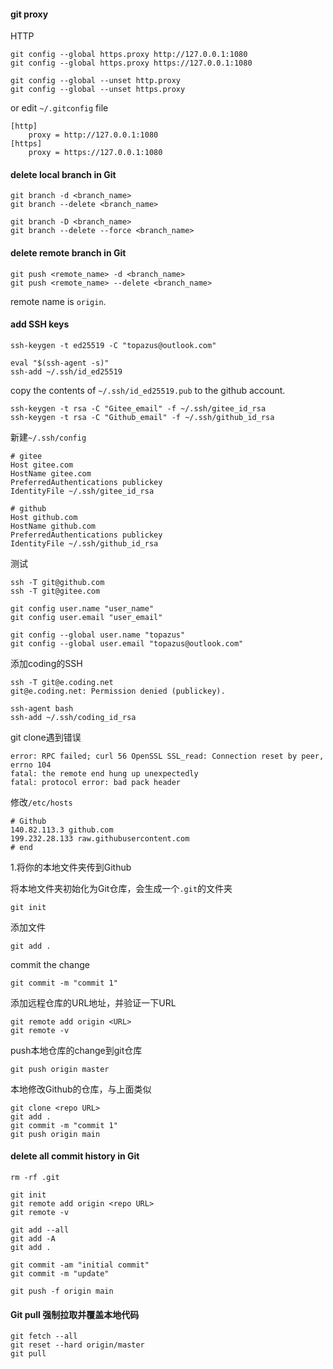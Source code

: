 #### git proxy

HTTP

```
git config --global https.proxy http://127.0.0.1:1080
git config --global https.proxy https://127.0.0.1:1080
```

```
git config --global --unset http.proxy
git config --global --unset https.proxy
```

or edit `~/.gitconfig` file

```
[http]
	proxy = http://127.0.0.1:1080
[https]
	proxy = https://127.0.0.1:1080
```

#### delete local branch in Git

```
git branch -d <branch_name>
git branch --delete <branch_name>
```

```
git branch -D <branch_name>
git branch --delete --force <branch_name>
```

#### delete remote branch in Git

```
git push <remote_name> -d <branch_name>
git push <remote_name> --delete <branch_name>
```

remote name is `origin`.

#### add SSH keys

```
ssh-keygen -t ed25519 -C "topazus@outlook.com"
```

```
eval "$(ssh-agent -s)"
ssh-add ~/.ssh/id_ed25519
```

copy the contents of `~/.ssh/id_ed25519.pub` to the github account.


```
ssh-keygen -t rsa -C "Gitee_email" -f ~/.ssh/gitee_id_rsa
ssh-keygen -t rsa -C "Github_email" -f ~/.ssh/github_id_rsa
```

新建`~/.ssh/config`

```
# gitee
Host gitee.com
HostName gitee.com
PreferredAuthentications publickey
IdentityFile ~/.ssh/gitee_id_rsa

# github
Host github.com
HostName github.com
PreferredAuthentications publickey
IdentityFile ~/.ssh/github_id_rsa
```

测试

```
ssh -T git@github.com
ssh -T git@gitee.com
```

```
git config user.name "user_name"
git config user.email "user_email"

git config --global user.name "topazus"
git config --global user.email "topazus@outlook.com"
```

添加coding的SSH

```
ssh -T git@e.coding.net
git@e.coding.net: Permission denied (publickey).
```

```
ssh-agent bash
ssh-add ~/.ssh/coding_id_rsa
```

git clone遇到错误

```
error: RPC failed; curl 56 OpenSSL SSL_read: Connection reset by peer, errno 104
fatal: the remote end hung up unexpectedly
fatal: protocol error: bad pack header
```

修改`/etc/hosts`

```
# Github
140.82.113.3 github.com
199.232.28.133 raw.githubusercontent.com
# end
```

1.将你的本地文件夹传到Github

将本地文件夹初始化为Git仓库，会生成一个`.git`的文件夹

```
git init
```

添加文件

```
git add .
```

commit the change

```
git commit -m "commit 1"
```

添加远程仓库的URL地址，并验证一下URL

```
git remote add origin <URL>
git remote -v
```

push本地仓库的change到git仓库

```
git push origin master
```

本地修改Github的仓库，与上面类似

```
git clone <repo URL>
git add .
git commit -m "commit 1"
git push origin main
```

#### delete all commit history in Git

```
rm -rf .git

git init
git remote add origin <repo URL>
git remote -v

git add --all
git add -A
git add .

git commit -am "initial commit"
git commit -m "update"

git push -f origin main
```

#### Git pull 强制拉取并覆盖本地代码

```
git fetch --all
git reset --hard origin/master
git pull
```
